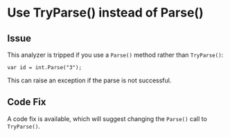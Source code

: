 # Use TryParse() instead of Parse()

## Issue

This analyzer is tripped if you use a `Parse()` method rather than `TryParse()`:

```
var id = int.Parse("3");
```

This can raise an exception if the parse is not successful.

## Code Fix

A code fix is available, which will suggest changing the `Parse()` call to `TryParse()`.